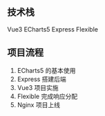 ## 技术栈
Vue3
ECharts5
Express
Flexible

## 项目流程
1. ECharts5 的基本使用
2. Express 搭建后端
3. Vue3 项目实施
4. Flexible 完成响应分配
5. Nginx 项目上线
